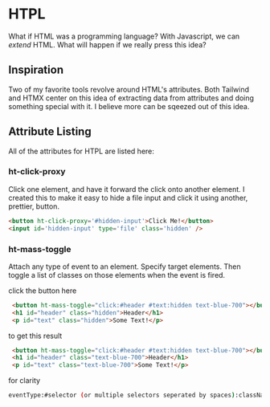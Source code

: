# HTPL
What if HTML was a programming language? With Javascript, we can *extend* HTML. What will happen if we really press this idea?

## Inspiration
Two of my favorite tools revolve around HTML's attributes. Both Tailwind and HTMX center on this idea of extracting data from attributes and doing something special with it. I believe more can be sqeezed out of this idea.


## Attribute Listing
All of the attributes for HTPL are listed here:

### ht-click-proxy
Click one element, and have it forward the click onto another element. I created this to make it easy to hide a file input and click it using another, prettier, button.
```html
<button ht-click-proxy='#hidden-input'>Click Me!</button>
<input id='hidden-input' type='file' class='hidden' />
```

### ht-mass-toggle
Attach any type of event to an element. Specify target elements. Then toggle a list of classes on those elements when the event is fired.

click the button here
```html
 <button ht-mass-toggle="click:#header #text:hidden text-blue-700"></button>
 <h1 id="header" class="hidden">Header</h1>
 <p id="text" class="hidden">Some Text!</p>
```

to get this result
```html
 <button ht-mass-toggle="click:#header #text:hidden text-blue-700"></button>
 <h1 id="header" class="text-blue-700">Header</h1>
 <p id="text" class="text-blue-700">Some Text!</p>
```

for clarity
```bash
eventType:#selector (or multiple selectors seperated by spaces):className anotherClassName (seperated by spaces)
```